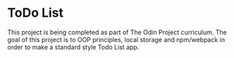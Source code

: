# ToDo List

This project is being completed as part of The Odin Project curriculum. The goal of this project
is to OOP principles, local storage and npm/webpack in order to make a standard style Todo List app.